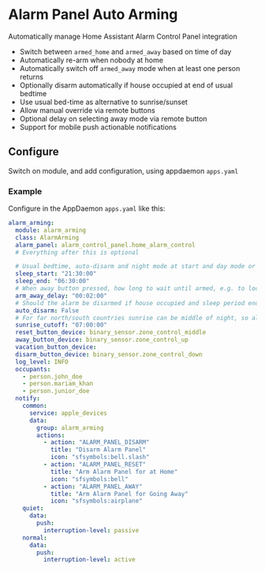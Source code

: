 # Alarm Panel Auto Arming

Automatically manage Home Assistant Alarm Control Panel integration

* Switch between `armed_home` and `armed_away` based on time of day
* Automatically re-arm when nobody at home
* Automatically switch off `armed_away` mode when at least one person returns
* Optionally disarm automatically if house occupied at end of usual bedtime
* Use usual bed-time as alternative to sunrise/sunset
* Allow manual override via remote buttons
* Optional delay on selecting away mode via remote button
* Support for mobile push actionable notifications

## Configure

Switch on module, and add configuration, using appdaemon `apps.yaml`

### Example

Configure in the AppDaemon `apps.yaml` like this:

``` yaml
alarm_arming:
  module: alarm_arming
  class: AlarmArming
  alarm_panel: alarm_control_panel.home_alarm_control
  # Everything after this is optional

  # Usual bedtime, auto-disarm and night mode at start and day mode or disarm at end
  sleep_start: "21:30:00"
  sleep_end: "06:30:00"
  # When away button pressed, how long to wait until armed, e.g. to lock up and leave
  arm_away_delay: "00:02:00"
  # Should the alarm be disarmed if house occupied and sleep period ended?
  auto_disarm: False
  # For far north/south countries sunrise can be middle of night, so allow override
  sunrise_cutoff: "07:00:00"
  reset_button_device: binary_sensor.zone_control_middle
  away_button_device: binary_sensor.zone_control_up
  vacation_button_device: 
  disarm_button_device: binary_sensor.zone_control_down
  log_level: INFO
  occupants:
    - person.john_doe
    - person.mariam_khan
    - person.junior_doe
  notify:
    common:
      service: apple_devices
      data:
        group: alarm_arming
        actions:
          - action: "ALARM_PANEL_DISARM"
            title: "Disarm Alarm Panel"
            icon: "sfsymbols:bell.slash"
          - action: "ALARM_PANEL_RESET"
            title: "Arm Alarm Panel for at Home"
            icon: "sfsymbols:bell"
          - action: "ALARM_PANEL_AWAY"
            title: "Arm Alarm Panel for Going Away"
            icon: "sfsymbols:airplane"
    quiet:
      data:
        push:
          interruption-level: passive
    normal:
      data:
        push:
          interruption-level: active


```
